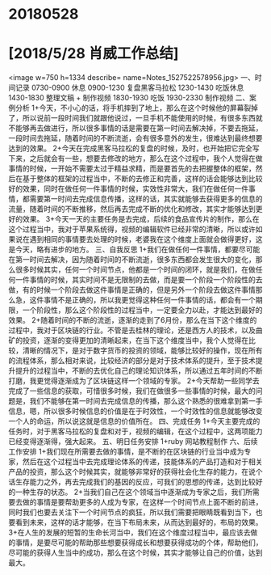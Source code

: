 # 20180528

# [2018/5/28 肖威工作总结]
<image w=750 h=1334 describe= name=Notes_1527522578956.jpg>
一、时间记录
0730-0900 休息
0900-1230 复盘黑客马拉松
1230-1430 吃饭休息
1430-1830 整理文稿 + 制作视频
1830-1930 吃饭
1930-2330 制作视频
二、案例分析
1+今天，不小心的话，将手机摔到了地上，那么在这个时候他的屏幕裂掉了，所以说前一段时间我们就跟他说过，一旦手机不能使用的时候，有很多东西就不能够再去做进行，所以很多事情的话是需要在第一时间去解决掉，不要去拖延，一段时间去拖延，随着时间的不断流逝，会有很多意外的发生，很难达到最终想要达到的效果。
2+今天在完成黑客马拉松的复盘的时候，及时，也开始把它完全写下来，之后就会有一些，想要去修改的地方，那么在这个过程中，我个人觉得在做事情的时候，一开始不需要太过于精益求精，而是要首先的去把握整体的框架，然后在基于整体的框架的过程当中，不断的去修正和完善，这样的话会能够达到比较好的效果，同时在做任何一件事情的时候，实效性非常大，我们在做任何一件事情，都需要第一时间去完成信息传播，这样的话，其实就能够去获得更多的信息的流量，随着时间的不断推移，然后再去完成不断的优化和修改，其实才能够达到更好的效果。
3+今天一天的主要任务是去完成，后续的食品宣传片的制作，那么在这个过程当中，我对于苹果系统得，视频的编辑软件已经非常的清晰，所以或许如果说在遇到相同的事情要去处理的时候，老婆我在这个维度上面就会做得更好，这是今天，略有进步的地方。
三、自我反思
1+我们在做任何一件事情，都要尽可能在第一时间去解决，因为随着时间的不断流逝，很多东西都会发生很大的变化，那么很多时候其实，任何一个时间节点，他都是一个时间的闭环，就是我们，在做任何一件事情的时候，其实时间不是无限制的去做，而是要一个阶段一个阶段性的去做，有的时候一个阶段去做这件事情是正确的，但是另外一个阶段去做这件事情那么急，这件事情不是正确的，所以我更觉得这种任何一件事情的话，都会有一个期限，一个阶段性，那么这个阶段性的过程当中，一定要全力以赴，才能达到最好的效果。
2+随着时间的不断的流逝，逐渐的走到了6月份，那么在当下这个维度的过程中，我对于区块链的行业。不管是去桂林的理论，还是西方人的技术，以及曲矿的投资，逐渐的变得更加的清晰起来，在当下这个维度当中，我个人觉得在比较，清晰的情况下，是对于数字货币的投资的领域，能够比较好的操作，现在所有的流程体系，那么相对来说，比较经济的部分是对于技术体系的提升，至于技术提升提升的过程当中，不断的去优化自己的理论知识体系，所以通过五年时间的不断打磨，我更觉得逐渐成为了区块链这样一个领域的专家。
2+今天帮助一些同学去完成了一些信息的获取，可惜很多时候，我们在做很多一些事情的时候，最大的问题是，我们不能够在第一时间去完成信息的传播，那么这个熟悉的很难拿到第一手信息，嗯，所以很多时候信息的价值是在于时效性，一个时效性的信息就能够改变一个人的命运，所以说这就是信息的价值所在。
四、完成任务
1+今天主要完成的任务时，对于黑客马拉松的复盘和对于，视频的编辑，在这个过程中，这两项能力已经变得逐渐得，强大起来。
五、明日任务安排
1+ruby 网站教程制作
六、后续工作安排
1+我们现在所需要去做的事情，是不断的在区块链的行业当中成为专家，然后在这个过程当中去完成理论体系的传递，技能体系的产品打造和对于相关产品的投资，那么这个时候其实，就能够非常好的获得社会化生存的能力，在说个话生存能力之外，再去完成我们的基因的反应，可我们的思想的传递，达到比较好的一种生存的状态。
2+当我们自己在这个领域当中逐渐成为专家之后，我们所需要去做的事情是要帮助更多的人成为专家，在这样一个时间节点上面不断的前进，同时我们也要去关注下一个时间节点的疯狂，所以我们需要把眼睛既看到当下，也要看到未来，这样的话才能够，在当下布局未来，从而达到最好的，布局的效果。
3+在人生的发展的短暂的生命长河当中，我们在这个维度过程当中，最应该去做的事情，是要尽可能的帮助那些想要获得成长和想要获得成功的个体，帮助他们，尽可能的获得人生当中的成功，那么在这个时候，其实才能够让自己的价值，达到最大。
